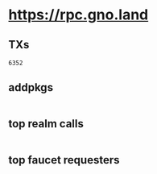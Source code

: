 # https://rpc.gno.land

## TXs
```
6352
```

## addpkgs
```
```

## top realm calls
```
```

## top faucet requesters
```
```


